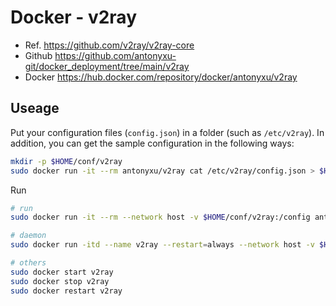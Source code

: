 # Docker - v2ray

- Ref. https://github.com/v2ray/v2ray-core
- Github https://github.com/antonyxu-git/docker_deployment/tree/main/v2ray
- Docker https://hub.docker.com/repository/docker/antonyxu/v2ray

## Useage

Put your configuration files (`config.json`) in a folder (such as `/etc/v2ray`).
In addition, you can get the sample configuration in the following ways:

```bash
mkdir -p $HOME/conf/v2ray
sudo docker run -it --rm antonyxu/v2ray cat /etc/v2ray/config.json > $HOME/conf/v2ray/config.json
```

Run

```bash
# run
sudo docker run -it --rm --network host -v $HOME/conf/v2ray:/config antonyxu/v2ray v2ray

# daemon
sudo docker run -itd --name v2ray --restart=always --network host -v $HOME/conf/v2ray:/config antonyxu/v2ray

# others
sudo docker start v2ray
sudo docker stop v2ray
sudo docker restart v2ray
```
